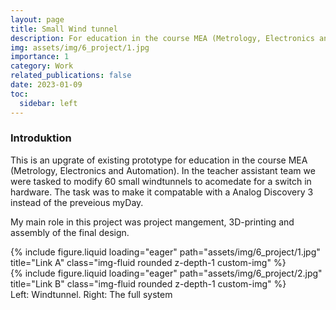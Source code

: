 ```yaml
---
layout: page
title: Small Wind tunnel
description: For education in the course MEA (Metrology, Electronics and Automation)
img: assets/img/6_project/1.jpg
importance: 1
category: Work
related_publications: false
date: 2023-01-09
toc:
  sidebar: left
---
```


<h3>Introduktion</h3>
This is an upgrate of existing prototype for education in the course MEA (Metrology, Electronics and Automation). In the teacher assistant team we were tasked to modify 60 small windtunnels to acomedate for a switch in hardware. The task was to make it compatable with a Analog Discovery 3 instead of the preveious myDay. 

My main role in this project was project mangement, 3D-printing and assembly of the final design. 

<div class="row">
    <div class="col-sm mt-3 mt-md-0">
        {% include figure.liquid loading="eager" path="assets/img/6_project/1.jpg" title="Link A" class="img-fluid rounded z-depth-1 custom-img" %}
    </div>
    <div class="col-sm mt-3 mt-md-0">
        {% include figure.liquid loading="eager" path="assets/img/6_project/2.jpg" title="Link B" class="img-fluid rounded z-depth-1 custom-img" %}
    </div>
</div>
<div class="caption">
    Left: Windtunnel. Right: The full system
</div>

